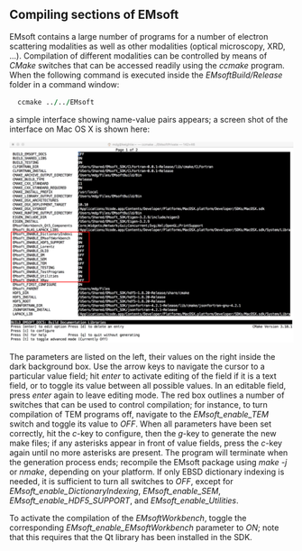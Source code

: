 ## Compiling sections of EMsoft

EMsoft contains a large number of programs for a number of electron scattering modalities as well as other modalities (optical microscopy, XRD, ...). Compilation of different modalities can be controlled by means of *CMake* switches that can be accessed readily using the *ccmake* program. When the following command is executed inside the *EMsoftBuild/Release* folder in a command window:

```fortran
  ccmake ../../EMsoft
```
a simple interface showing name-value pairs appears; a screen shot of the interface on Mac OS X is shown here: 

![Screen shot of ccmake, showing the EMsoft configuration switches](resources/ccmake-screenshot.jpeg)

The parameters are listed on the left, their values on the right inside the dark background box. Use the arrow keys to navigate the cursor to a particular value field; hit *enter* to activate editing of the field if it is a text field, or to toggle its value between all possible values. In an editable field, press *enter* again to leave editing mode.  The red box outlines a number of switches that can be used to control compilation; for instance, to turn compilation of TEM programs off, navigate to the *EMsoft\_enable\_TEM* switch and toggle its value to *OFF*.  When all parameters have been set correctly, hit the *c*-key to configure, then the *g*-key to generate the new make files; if any asterisks appear in front of value fields, press the *c*-key again until no more asterisks are present. The program will terminate when the generation process ends; recompile the EMsoft package using *make -j* or *nmake*, depending on your platform. If only EBSD dictionary indexing is needed, it is sufficient to turn all switches to *OFF*, except for *EMsoft\_enable\_DictionaryIndexing*, *EMsoft\_enable\_SEM*, *EMsoft\_enable\_HDF5\_SUPPORT*, and *EMsoft\_enable\_Utilities*.

To activate the compilation of the *EMsoftWorkbench*, toggle the corresponding  *EMsoft\_enable\_EMsoftWorkbench* parameter to *ON*; note that this requires that the Qt library has been installed in the SDK.

